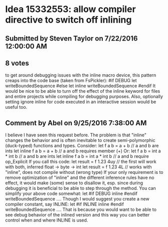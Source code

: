 # Idea 15332553: allow compiler directive to switch off inlining

## Submitted by Steven Taylor on 7/22/2016 12:00:00 AM

## 8 votes

to get around debugging issues with the inline macro device, this pattern creaps into the code base (taken from FsPickler):
#if DEBUG
let writeBoundedSequence
#else
let inline writeBoundedSequence
#endif
It would be nice to be able to turn off the effect of the inline keyword for files and entire projects while compiling for debugging purposes. Also, optionally setting ignore inline for code executed in an interactive session would be useful too.


## Comment by Abel on 9/25/2016 7:38:00 AM

I believe I have seen this request before. The problem is that "inline" changes the behavior and is often inevitable to create semi-polymorphic (duck-typed) functions and types. Consider:
let f a b = a + b // a and b are ints
let inline f a b = a + b // a and b requires member (+)
Or:
let f a b = int a * int b // a and b are ints
let inline f a b = int a * int b // a and b require op_Explicit
If you call this code:
let result = f 1.23 4uy // the first will work with both, inferred float -> byte -> int
let result = f 1.23 4L // works with "inline", does not compile without (wrong type)
If your only requirement is to remove optimization of "inline" and the different inference rules have no effect, it would make (some) sense to disallow it, esp. since during debugging it is beneficial to be able to step through the method.
You can simplify your above code somewhat:
let
    #if DEBUG
    inline
    #endif
    writeBoundedSequence ....
Though I would suggest you create a new compiler constant, say INLINE:
let
    #if INLINE
    inline
    #endif
    writeBoundedSequence ....
That is because you would want to be able to see debug behavior of the inlined version and this way you can better control when and where INLINE is used.
